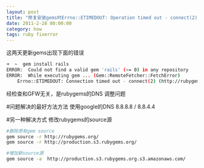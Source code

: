 ```yaml
---
layout: post
title: "修复安装gems时Errno::ETIMEDOUT: Operation timed out - connect(2)的错误"
date: 2011-2-28 00:00:00
category: how
tags: ruby fixerror
---
```


这两天更新gems出现下面的错误

```bash
➜  ~  gem install rails      
ERROR:  Could not find a valid gem 'rails' (>= 0) in any repository
ERROR:  While executing gem ... (Gem::RemoteFetcher::FetchError)
    Errno::ETIMEDOUT: Connection timed out - connect(2) (http://rubygems.org/latest_specs.4.8.gz)
```

经检查和GFW无关，是rubygems的DNS
调整问题

#问题解决的最好方法方法
使用google的DNS
8.8.8.8 / 8.8.4.4

#另一种解决方式
修改rubygems的source源

```bash
#删除原有gem source
gem source -r http://rubygems.org/
gem source -r http://production.s3.rubygems.org/ 

#增加新source源
gem source -a  http://production.s3.rubygems.org.s3.amazonaws.com/
```

